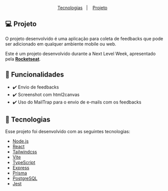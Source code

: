<!-- <p align="center">
  <img alt="Next Level Week #8" src="web\src\assets\nlw-banner.png" />
</p>
 -->
<p align="center">
  <a href="#-tecnologias">Tecnologias</a>&nbsp;&nbsp;&nbsp;|&nbsp;&nbsp;&nbsp;
  <a href="#-projeto">Projeto</a>&nbsp;&nbsp;&nbsp;
</p>

## 💻 Projeto

O projeto desenvolvido é uma aplicação para coleta de feedbacks que pode ser adicionado em qualquer ambiente mobile ou web.

Este é um projeto desenvolvido durante a Next Level Week, apresentado pela **[Rocketseat](https://www.rocketseat.com.br)**.

## 🎯 Funcionalidades

- ✔️ Envio de feedbacks
- ✔️ Screenshot com html2canvas
- ✔️ Uso do MailTrap para o envio de e-mails com os feedbacks

## 🧪 Tecnologias

Esse projeto foi desenvolvido com as seguintes tecnologias:

- [Node.js](https://nodejs.org)
- [React](https://reactjs.org)
- [Tailwindcss](https://tailwindcss.com)
- [Vite](https://vitejs.dev)
- [TypeScript](https://www.typescriptlang.org)
- [Express](https://expressjs.com)
- [Prisma](https://www.prisma.io)
- [PostgreSQL](https://www.postgresql.org)
- [Jest](https://jestjs.io)
